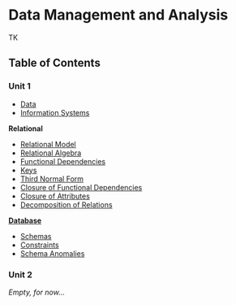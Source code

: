 # Data Management and Analysis

TK

## Table of Contents

### Unit 1

- [Data](/Data%20Management%20and%20Analysis/Unit%201/Data.md)
- [Information Systems](/Data%20Management%20and%20Analysis/Unit%201/Information%20Systems.md)

**Relational**

- [Relational Model](/Data%20Management%20and%20Analysis/Unit%201/Relational/Relational%20Model.md)
- [Relational Algebra](/Data%20Management%20and%20Analysis/Unit%201/Relational/Relational%20Algebra.md)
- [Functional Dependencies](/Data%20Management%20and%20Analysis/Unit%201/Relational/Functional%20Dependencies.md)
- [Keys](/Data%20Management%20and%20Analysis/Unit%201/Relational/Keys.md)
- [Third Normal Form](/Data%20Management%20and%20Analysis/Unit%201/Relational/Third%20Normal%20Form.md)
- [Closure of Functional Dependencies](/Data%20Management%20and%20Analysis/Unit%201/Relational/Closure%20of%20Functional%20Dependencies.md)
- [Closure of Attributes](/Data%20Management%20and%20Analysis/Unit%201/Relational/Closure%20of%20Attributes.md)
- [Decomposition of Relations](Data%20Management%20and%20Analysis/Unit%201/Relational/Decomposition/Decomposition%20of%20Relations.md)

[**Database**](/Data%20Management%20and%20Analysis/Unit%201/Database/Databases.md)

- [Schemas](/Data%20Management%20and%20Analysis/Unit%201/Database/Schemas.md)
- [Constraints](/Data%20Management%20and%20Analysis/Unit%201/Database/Constraints.md)
- [Schema Anomalies](/Data%20Management%20and%20Analysis/Unit%201/Database/Schema%20Anomalies.md)

### Unit 2

*Empty, for now...*
